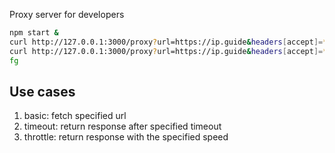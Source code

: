 Proxy server for developers

```bash
npm start &
curl http://127.0.0.1:3000/proxy?url=https://ip.guide&headers[accept]=*/*
curl http://127.0.0.1:3000/proxy?url=https://ip.guide&headers[accept]=*/*&delay=50000
fg
```

## Use cases

1. basic: fetch specified url
2. timeout: return response after specified timeout
3. throttle: return response with the specified speed
